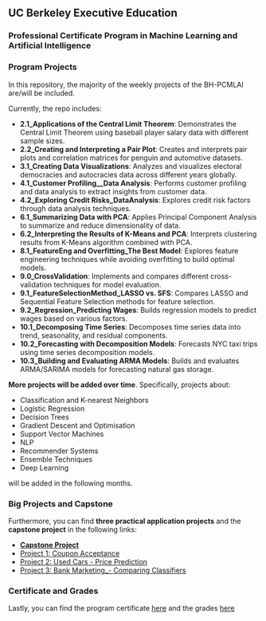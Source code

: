 ## UC Berkeley Executive Education
### Professional Certificate Program in Machine Learning and Artificial Intelligence
### Program Projects

In this repository, the majority of the weekly projects of the BH-PCMLAI are/will be included.

Currently, the repo includes:
- **2.1_Applications of the Central Limit Theorem**: Demonstrates the Central Limit Theorem using baseball player salary data with different sample sizes.
- **2.2_Creating and Interpreting a Pair Plot**: Creates and interprets pair plots and correlation matrices for penguin and automotive datasets.
- **3.1_Creating Data Visualizations**: Analyzes and visualizes electoral democracies and autocracies data across different years globally.
- **4.1_Customer Profiling__Data Analysis**: Performs customer profiling and data analysis to extract insights from customer data.
- **4.2_Exploring Credit Risks_DataAnalysis**: Explores credit risk factors through data analysis techniques.
- **6.1_Summarizing Data with PCA**: Applies Principal Component Analysis to summarize and reduce dimensionality of data.
- **6.2_Interpreting the Results of K-Means and PCA**: Interprets clustering results from K-Means algorithm combined with PCA.
- **8.1_FeatureEng and Overfitting_The Best Model**: Explores feature engineering techniques while avoiding overfitting to build optimal models.
- **9.0_CrossValidation**: Implements and compares different cross-validation techniques for model evaluation.
- **9.1_FeatureSelectionMethod_LASSO vs. SFS**: Compares LASSO and Sequential Feature Selection methods for feature selection.
- **9.2_Regression_Predicting Wages**: Builds regression models to predict wages based on various factors.
- **10.1_Decomposing Time Series**: Decomposes time series data into trend, seasonality, and residual components.
- **10.2_Forecasting with Decomposition Models**: Forecasts NYC taxi trips using time series decomposition models.
- **10.3_Building and Evaluating ARMA Models**: Builds and evaluates ARMA/SARIMA models for forecasting natural gas storage.

**More projects will be added over time**. Specifically, projects about:
- Classification and K-nearest Neighbors
- Logistic Regression
- Decision Trees
- Gradient Descent and Optimisation
- Support Vector Machines
- NLP
- Recommender Systems
- Ensemble Techniques
- Deep Learning

will be added in the following months.

### Big Projects and Capstone

Furthermore, you can find **three practical application projects** and the **capstone project** in the following links:
- [**Capstone Project**](https://github.com/vtsou359/Credit_Score_Classification_Project)
- [Project 1: Coupon Acceptance](https://github.com/vtsou359/CouponAcceptance)
- [Project 2: Used Cars - Price Prediction](https://github.com/vtsou359/UsedCarsPrice)
- [Project 3: Bank Marketing_- Comparing Classifiers](https://github.com/vtsou359/BankMarketing_ComparingClassifiers)

### Certificate and Grades

Lastly, you can find the program certificate [here](certificate/cert) and the grades [here](certificate/grades)

